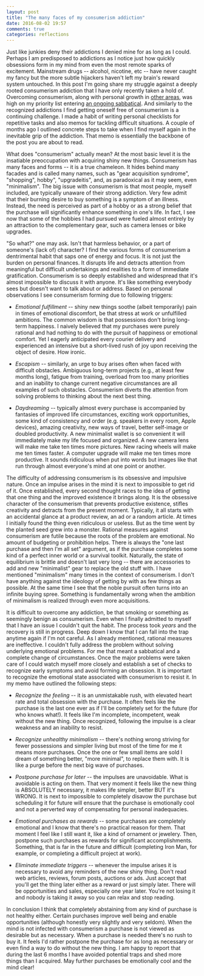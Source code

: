 ```yaml
---
layout: post
title: "The many faces of my consumerism addiction"
date: 2016-08-02 19:57
comments: true
categories: reflections
---
```


Just like junkies deny their addictions I denied mine for as long as I could. Perhaps I am predisposed to addictions as I notice just how quickly obsessions form in my mind from even the most remote sparks of excitement. Mainstream drugs -- alcohol, nicotine, etc -- have never caught my fancy but the more subtle hijackers haven't left my brain's reward system untouched. In this post I'm going share my struggle against a deeply rooted consumerism addiction that I have only recently taken a hold of. Overcoming consumerism, along with personal growth in [other areas](/blog/2016/07/23/farewell-bmw-f800gs-adventure/), was high on my priority list entering [an ongoing sabbatical](/blog/2015/06/16/why-i-have-quit-an-awesome-job/). And similarly to the recognized addictions I find getting oneself free of consumerism is a continuing challenge. I made a habit of writing personal checklists for repetitive tasks and also memos for tackling difficult situations. A couple of months ago I outlined concrete steps to take when I find myself again in the inevitable grip of the addiction. That memo is essentially the backbone of the post you are about to read.

What does "consumerism" actually mean? At the most basic level it is the insatiable preoccupation with acquiring shiny new things. Consumerism has many faces and forms -- it is a true chameleon. It hides behind many facades and is called many names, such as "gear acquisition syndrome", "shopping", hobby", "upgradeitis", and, as paradoxical as it may seem, even "minimalism". The big issue with consumerism is that most people, myself included, are typically unaware of their strong addiction. Very few admit that their burning desire to buy something is a symptom of an illness. Instead, the need is perceived as part of a hobby or as a strong belief that the purchase will significantly enhance something in one's life. In fact, I see now that some of the hobbies I had pursued were fueled almost entirely by an attraction to the complementary gear, such as camera lenses or bike upgrades.

"So what?" one may ask. Isn't that harmless behavior, or a part of someone's (lack of) character? I find the various forms of consumerism a dentrimental habit that saps one of energy and focus. It is not just the burden on personal finances. It disrupts life and detracts attention from meaningful but difficult undertakings and realities to a form of immediate gratification. Consumerism is so deeply established and widespread that it's almost impossible to discuss it with anyone. It's like something everybody sees but doesn't want to talk about or address. Based on personal observations I see consumerism forming due to following triggers:

 * *Emotional fulfillment* -- shiny new things soothe (albeit temporarily) pain in times of emotional discomfort, be that stress at work or unfulfilled ambitions. The common wisdom is that possessions don't bring long-term happiness. I naively believed that my purchases were purely rational and had nothing to do with the pursuit of happiness or emotional comfort. Yet I eagerly anticipated every courier delivery and experienced an intensive but a short-lived rush of joy upon receiving the object of desire. How ironic.

 * *Escapism* -- similarly, an urge to buy arises often when faced with difficult obstacles. Ambiguous long-term projects (e.g., at least few months long), fatigue from training, overload from too many priorities and an inability to change current negative circumstances are all examples of such obstacles. Consumerism diverts the attention from solving problems to thinking about the next best thing.

 * *Daydreaming* -- typically almost every purchase is accompanied by fantasies of improved life circumstances, exciting work opportunities, some kind of consistency and order (e.g. speakers in every room, Apple devices), amazing creativity, new ways of travel, better self-image or doubled productivity. A new minimalist wallet is so convenient it will immediately make my life focused and organized. A new camera lens will make me take ten times more pictures. New racing wheels will make me ten times faster. A computer upgrade will make me ten times more productive. It sounds ridiculous when put into words but images like that run through almost everyone's mind at one point or another.

The difficulty of addressing consumerism is its obsessive and impulsive nature. Once an impulse arises in the mind it is next to impossible to get rid of it. Once established, every second thought races to the idea of getting that one thing and the improved existence it brings along. It is the obsessive character of the consumerism that prevents productive existence, stifles creativity and detracts from the present moment. Typically, it all starts with an accidental glance at a product review, an ad or a random article. At times I initially found the thing even ridiculous or useless. But as the time went by the planted seed grew into a monster. Rational measures against consumerism are futile because the roots of the problem are emotional. No amount of budgeting or prohibition helps. There is always the "one last purchase and then I'm all set" argument, as if the purchase completes some kind of a perfect inner world or a survival toolkit. Naturally, the state of equilibrium is brittle and doesn't last very long -- there are accessories to add and new "minimalist" gear to replace the old stuff with. I have mentioned "minimalism" many times in the context of consumerism. I don't have anything against the ideology of getting by with as few things as possible. At the same time I see that the noble pursuit often turns into an infinite buying spree. Something is fundamentally wrong when the ambition of minimalism is realized through even more acquisitions.

It is difficult to overcome any addiction, be that smoking or something as seemingly benign as consumerism. Even when I finally admitted to myself that I have an issue I couldn't quit the habit. The process took *years* and the recovery is still in progress. Deep down I know that I can fall into the trap anytime again if I'm not careful. As I already mentioned, rational measures are ineffective. I couldn't fully address the problem without solving underlying emotional problems. For me that meant a sabbatical and a complete change of circumstances. Once the major problems were taken care of I could watch myself more closely and establish a set of checks to recognize early symptoms and avoid forming an obsession. It is important to recognize the emotional state associated with consumerism to resist it. In my memo have outlined the following steps:

 * *Recognize the feeling* -- it is an unmistakable rush, with elevated heart rate and total obsession with the purchase. It often feels like the purchase is the last one ever as if I'll be completely set for the future (for who knows what!). It feels like I'm incomplete, incompetent, weak without the new thing. Once recognized, following the impulse is a clear weakness and an inability to resist.

 * *Recognize unhealthy minimalism* -- there's nothing wrong striving for fewer possessions and simpler living but most of the time for me it means more purchases. Once the one or few small items are sold I dream of something better, "more minimal", to replace them with. It is like a purge before the next big wave of purchases.

 * *Postpone purchase for later* -- the impulses are unavoidable. What is avoidable is acting on them. That very moment it feels like the new thing is ABSOLUTELY necessary, it makes life simpler, better BUT it's WRONG. It is next to impossible to completely disavow the purchase but scheduling it for future will ensure that the purchase is emotionally cool and not a perverted way of compensating for personal inadequacies.

 * *Emotional purchases as rewards* -- some purchases are completely emotional and I know that there's no practical reason for them. That moment I feel like I still want it, like a kind of ornament or jewelery. Then, postpone such purchases as rewards for significant accomplishments. Something, that is far in the future and difficult (completing Iron Man, for example, or completing a difficult project at work).

 * *Eliminate immediate triggers* -- whenever the impulse arises it is necessary to avoid any reminders of the new shiny thing. Don't read web articles, reviews, forum posts, auctions or ads. Just accept that you'll get the thing later either as a reward or just simply later. There will be opportunities and sales, especially one year later. You're not losing it and nobody is taking it away so you can relax and stop reading.

In conclusion I think that completely abstaining from any kind of purchase is not healthy either. Certain purchases improve well being and enable opportunities (although honestly very slightly and very seldom). When the mind is not infected with consumerism a purchase is not viewed as desirable but as necessary. When a purchase is needed there's no rush to buy it. It feels I'd rather postpone the purchase for as long as necessary or even find a way to do without the new thing. I am happy to report that during the last 6 months I have avoided potential traps and shed more things than I acquired. May further purchases be emotionally cool and the mind clear!